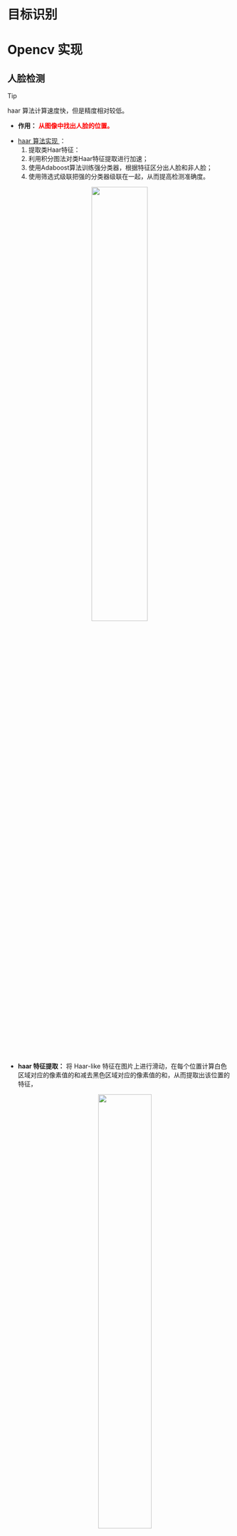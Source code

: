 # 目标识别


# Opencv 实现

## 人脸检测

> [!tip]
> haar 算法计算速度快，但是精度相对较低。   


- **作用：** <span style="color:red;font-weight:bold"> 从图像中找出人脸的位置。 </span> 

<!-- panels:start -->
<!-- div:left-panel -->

- <a href="https://www.cnblogs.com/wumh7/p/9403873.html" class="jump_link"> haar 算法实现 </a>：
  1. 提取类Haar特征：
  2. 利用积分图法对类Haar特征提取进行加速；
  3. 使用Adaboost算法训练强分类器，根据特征区分出人脸和非人脸；
  4. 使用筛选式级联把强的分类器级联在一起，从而提高检测准确度。

<!-- div:right-panel -->
<p style="text-align:center;"><img src="../../image/computerVision/haarClassify.jpg" width="50%" align="middle" /></p>
<!-- panels:end -->


- **haar 特征提取：** 将 Haar-like 特征在图片上进行滑动，在每个位置计算白色区域对应的像素值的和减去黑色区域对应的像素值的和，从而提取出该位置的特征，
    <p style="text-align:center;"><img src="../../image/computerVision/haar_like.jpg" width="50%" align="middle" /></p>

- <a href="https://github.com/opencv/opencv/tree/4.x/data/haarcascades" class="jump_link">OpenCV 提供的模型  </a>

```python

# 加载模型
detector = cv2.CascadeClassifier('./asset/haarcascade_frontalcatface.xml')

# scaleFactor：两个相邻窗口的间隔比例
# minNeighbors：弱分类器要满足多少个，才认为是目标
# flags：兼容旧版
# minSize：目标对象可能的最小尺寸
# maxSize：目标对象可能的最大尺寸
# objects：所有目标的 x,y,w,h
# cv.CascadeClassifier.detectMultiScale(image[, scaleFactor[, minNeighbors[, flags[, minSize:tuple [, maxSize: tuple]]]]] -> objects
faces = detector.detectMultiScale(frameGray,1.2,3,0)
```

<p style="text-align:center;"><img src="../../image/computerVision/faceCheck.gif" width="50%" align="middle" /></p>

## 人脸识别

**OpenCV 实现太繁琐，方法太旧，懒得学了 (￣_,￣ ) ， dlib 要更靠谱一些。**

- **作用：**  <span style="color:red;font-weight:bold">  对人脸特征进行对比，区分出谁是谁。 </span>

- **算法：**  
    - <a href="https://cloud.tencent.com/developer/article/1082468" class="jump_link"> EigenFace </a>
    - FisherFace
    - LBPH

- **PCA 主成分分析：** EigenFace 算法会利用到的一种算法。**通过PCA方法可以对原始数据进行降维处理，重点对特征分量进行分析。**
    - 使得数据集更易使用。
    - 降低算法的计算开销。
    - 去除噪声。
    - 使得结果容易理解。

    <p style="text-align:center;"><img src="../../image/computerVision/PCA.jpg" width="100%" align="middle" /></p>

## 非特定目标

**同上，OpenCV 实现太繁琐，方法也旧。**

- **作用：** 对自定义的目标进行识别


# dlib 实现

## dlib 安装

> - <a href="http://dlib.net/" class="jump_link"> dlib 官网 </a>
> - <a href="https://github.com/sachadee/Dlib" class="jump_link"> python 3.7 ~ 3.9 编译好版本 </a>
> - <a href="https://pypi.org/simple/dlib/" class="jump_link"> python 3.4 ~ 3.6 编译好版本 </a>
> - <a href="https://www.bilibili.com/video/BV1Ht4y1U7Do" class="jump_link"> 自己编译 </a>

## 人脸检测

人脸检测的内部实现靠的就是 HOG 描述符、SVM 等算法实现。

```python
# 获取默认的检测
detector = dlib.get_frontal_face_detector()

# upsample_num_times ：对图片进行上采样（放大）多少次
# return：rectangles
# 对图片进行检测
faces = detector(image: array, upsample_num_times: int=0L)

# rectangle 类
y1 = rectangle.bottom()  # detect box bottom y value
y2 = rectangle.top()  # top y value
x1 = rectangle.left()  # left x value
x2 = rectangle.right()  # right x value
```
<p style="text-align:center;"><img src="../../image/computerVision/dlibDetect.gif" width="50%" align="middle" /></p>

## 人脸特征

- <a href="http://dlib.net/files/" class="jump_link"> dlib 人脸关键点预测模型 </a>

- <a href="https://blog.csdn.net/YeziTong/article/details/86177846" class="jump_link"> 具体实现 </a>


**获取特征点：**

```python
# 加载关键点预测器
predictor:dlib.shape_predictor = dlib.shape_predictor('./asset/shape_predictor_68_face_landmarks.dat')

# 预测关键点
points: dlib.full_object_detection = predictor(img,face)

# 遍历点
for i in range(len(points.parts())):
    point:dlib.point = points.part(i)
    # x 坐标
    point.x
    # y 坐标
    point.y
```

<p style="text-align:center;"><img src="../../image/computerVision/dlib_facePoints.png" width="50%" align="middle" /></p>

**对于 dlib 通过模型找出的人脸特征点，输出结果是具有顺序的。通过对应位置的特征点，我们就能标记出眼睛、鼻子、嘴巴、眉毛的位置。** <span style="color:red;font-weight:bold"> 图上特征点的索引是从`1`开始的，在编程的时候，数组索引是从`0`开始的。 </span>

<p style="text-align:center;"><img src="../../image/computerVision/dlib_pointNumber.png" width="50%" align="middle" /></p>

**特征点连线：**

```python
# 转化点的类型
pts = np.array([( point.x,point.y )for point in points.parts()],dtype=np.int32)

# 左眼提取点全部连起来
cv2.polylines(img, [pts[36:42]], True,(255,0,0),2)
```

<p style="text-align:center;"><img src="../../image/computerVision/dlib_eye.png" width="50%" align="middle" /></p>


# 附录：协方差矩阵


## 1. 介绍

- **定义**

  1. 方差(variance)：体现的是数据偏离期望值(均值)的程度

      $$
      \sigma^2_x = \frac{1}{n}[(x_1 - \overline{x})^2 + (x_2 - \overline{x})^2 + \dotsm +(x_n - \overline{x})^2 ]
      $$

  2. 协方差(Covariance)：衡量两个变量的总体误差
      $$
      \sigma_{xy}^2 = \frac{1}{n}[(x_1 - \overline{x})(y_2 - \overline{y}) + \dotsm +(x_n - \overline{x})(y_n - \overline{y}) ]
      $$

  3. 协方差矩阵：囊括了多个变量的方差和协方差
      $$
      \begin{array}{r}
      x \qquad y \qquad z \qquad \\
      \begin{array}{l}
          x \\
          y \\
          z \\
      \end{array}
      \begin{bmatrix}
          \sigma_x^2 & \sigma_{xy}^2 & \sigma_{xz}^2 \\
          \sigma_{yx}^2 &  \sigma_y^2 & \sigma_{yz}^2 \\
          \sigma_{zx}^2 & \sigma_{zy}^2 & \sigma_z^2
      \end{bmatrix}
      \end{array}
      $$

- **计算**：以三个变量为例
   1. 过度矩阵
       $$
       A =
       \begin{bmatrix}
           x_1 & y_1 & z_1 \\
           x_2 & y_2 & z_2 \\
           x_3 & y_3 & z_3 
       \end{bmatrix}
       - \frac{1}{3}
       \begin{bmatrix}
           1 & 1 & 1 \\    
           1 & 1 & 1 \\    
           1 & 1 & 1 \\    
       \end{bmatrix}
       \begin{bmatrix}
           x_1 & y_1 & z_1 \\
           x_2 & y_2 & z_2 \\
           x_3 & y_3 & z_3 
       \end{bmatrix}
       $$
   2. 协方差矩阵：$M = \frac{1}{3}A^TA$

## 2. 协方差矩阵的含义

协方差矩阵为对称矩阵，因此可以进行正交分解

$$
M = P \Lambda P^T
$$

以下内容均以二维数据为例 $(x,y)$，高维数据同理。对协方差矩阵进行分解后得到的 $\Lambda$ 可以看作是原数据 $(x,y)$ 经过 $P$ 矩阵坐标转换后的数据

$$
\begin{bmatrix}
    x \\
    y
\end{bmatrix} = p^T
\begin{bmatrix}
    x_p \\
    y_p
\end{bmatrix}
$$

<p style="text-align:center;"><img src="../../image/computerVision/covariance_mat.jpg" width="50%" align="middle" /></p>

这样就产生了一个事实：**$M$，$\Lambda$ 为不同角度对数据的协方差进行描述**
- $M$ 为数据在 $xy$ 坐标系下的协方差矩阵
- $\Lambda$ 为数据在 $x_py_p$ 坐标系下的协方差矩阵

其中 $\Lambda$ 为特征值矩阵

$$
\Lambda=\left[\begin{array}{ccc}
\lambda_{1} & \cdots & 0 \\
\vdots & \ddots & \vdots \\
0 & \cdots & \lambda_{n}
\end{array}\right]
$$

<span style="color:red;font-weight:bold"> 这就使得，数据在坐标系 $x_p y_p$ 下，各个方向上是相互独立的，只存在方差，不存在协方差，且 $\lambda$ 就是对应的方差值。 </span> 并且对于坐标系 $x_p y_p$ 的基向量在 $xy$ 坐标系中的描述为 $\alpha_1,\alpha_2$，其本质就是

$$
P = \begin{bmatrix}
    \alpha_1,\alpha_2
\end{bmatrix}
$$

<span style="color:red;font-weight:bold">这样在 $xy$ 坐标系下 $\lambda_1$ 与 $\alpha_1$ 的含义就是：在 $\alpha_1$ 方向，数据的方差就为 $\lambda_1$，且该方向与其他正交方向相互独立。这样就能知道数据在哪个方向上，分布最大，该方向上数据特征也最为明显。</span>

<p style="text-align:center;"><img src="../../image/computerVision/covariance_ellipse.jpg" width="50%" align="middle" /></p>


